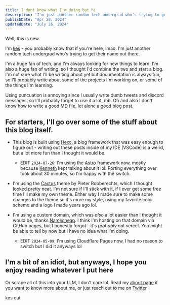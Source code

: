 ```yaml
---
title: I dont know what I'm doing but hi
description: "I'm just another random tech undergrad who's trying to get their name out there."
publishDate: "Apr 28, 2024"
updatedDate: "July 26, 2024"
---
```


Well, this is new.

I'm [kes](https://twitter.com/yoimnotkesku) - you probably know that if you're here, lmao. I'm just another random tech undergrad who's trying to get their name out there.

I'm a huge fan of tech, and I'm always looking for new things to learn. I'm also a huge fan of writing, so I thought I'd combine the two and start a blog. I'm not sure what I'll be writing about yet but documentation is always fun, so I'll probably write about some of the projects I'm working on, or some of the things I'm learning.

Using puncuation is annoying since I usually write dumb tweets and discord messages, so I'll probably forget to use it a lot, mb.
Oh and also I don't know how to write a good MD file, let alone a good blog post.

## For starters, I'll go over some of the stuff about this blog itself.

- This blog is built using [Hexo](https://hexo.io), a blog framework that was easy enough to figure out - writing out these posts inside of my IDE (VSCode) is a weird, but a lot more fun than I thought it would be.
  - EDIT `2024-07-26`: I'm using the [Astro](https://astro.build) framework now, mostly because [Kenneth](https://x.com/kennethnym) kept talking about it lol. Porting everything over took about 30 minutes, so I'm happy with the switch.
- I'm using the [Cactus](https://github.com/probberechts/hexo-theme-cactus) theme by Pieter Robberechts, which I thought looked pretty neat. I'm not sure if I'll stick with it, if I ever get some free time I'll make my own theme. Either way I made sure to make some changes to the theme so it's more my style, using my favorite color scheme and a logo I made years ago lol.

- I'm using a custom domain, which was _also_ a lot easier than I thought it would be, thanks [Namecheap](https://www.namecheap.com/). I think I'm hosting on that domain via GitHub pages, but I honestly forgot - it's _probably_ not vercel. You might be able to tell by now but I have no idea what I'm doing.
  - EDIT `2024-05-09`: I'm using Cloudflare Pages now, I had no reason to switch but I did it anyways lol

## I'm a bit of an idiot, but anyways, I hope you enjoy reading whatever I put here

Or scrape all of this into your LLM, I don't care lol. Read my [about page](/about) if you want to know more about me, or just reach out to me on [Twitter](https://twitter.com/yoimnotkesku)

kes out
